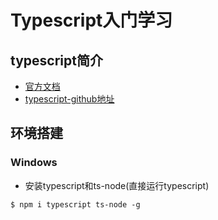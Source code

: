 # Typescript入门学习
## typescript简介
- [官方文档](https://www.typescriptlang.org/docs/home.html)
- [typescript-github地址](https://github.com/microsoft/TypeScript)
## 环境搭建
### Windows
+ 安装typescript和ts-node(直接运行typescript)
~~~
$ npm i typescript ts-node -g
~~~
